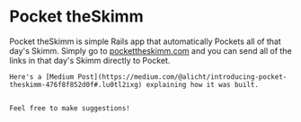Pocket theSkimm
===========

Pocket theSkimm is simple Rails app that automatically Pockets all of that day's Skimm. Simply go to [pockettheskimm.com](pockettheskimm.com) and you can send all of the links in that day's Skimm directly to Pocket.
```
Here's a [Medium Post](https://medium.com/@alicht/introducing-pocket-theskimm-476f8f852d0f#.lu0tl2ixg) explaining how it was built. 


Feel free to make suggestions!


